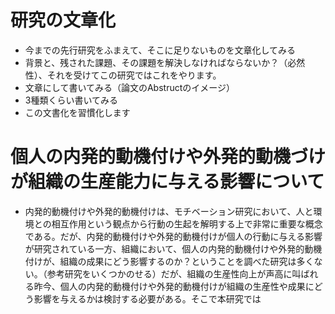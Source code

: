 # 研究の文章化
- 今までの先行研究をふまえて、そこに足りないものを文章化してみる
- 背景と、残された課題、その課題を解決しなければならないか？（必然性）、それを受けてこの研究ではこれをやります。
- 文章にして書いてみる（論文のAbstructのイメージ）
- 3種類くらい書いてみる
- この文書化を習慣化します

# 個人の内発的動機付けや外発的動機づけが組織の生産能力に与える影響について
- 内発的動機付けや外発的動機付けは、モチベーション研究において、人と環境との相互作用という観点から行動の生起を解明する上で非常に重要な概念である。だが、内発的動機付けや外発的動機付けが個人の行動に与える影響が研究されている一方、組織において、個人の内発的動機付けや外発的動機付けが、組織の成果にどう影響するのか？ということを調べた研究は多くない。（参考研究をいくつかのせる）だが、組織の生産性向上が声高に叫ばれる昨今、個人の内発的動機付けや外発的動機付けが組織の生産性や成果にどう影響を与えるかは検討する必要がある。そこで本研究では
